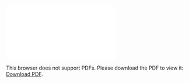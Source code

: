 <object data="URL_TO_RAW_PDF" type="application/pdf" width="700px" height="700px">
    <embed src="[URL_TO_RAW_PDF](https://github.com/Neo-Zapata/AI-P3-SPEAKER-RECOGNITION/blob/main/IA_Project_3___MLP.pdf)">
        <p>This browser does not support PDFs. Please download the PDF to view it: <a href="[URL_TO_RAW_PDF](https://github.com/Neo-Zapata/AI-P3-SPEAKER-RECOGNITION/blob/main/IA_Project_3___MLP.pdf)https://github.com/Neo-Zapata/AI-P3-SPEAKER-RECOGNITION/blob/main/IA_Project_3___MLP.pdf">Download PDF</a>.</p>
    </embed>
</object>
